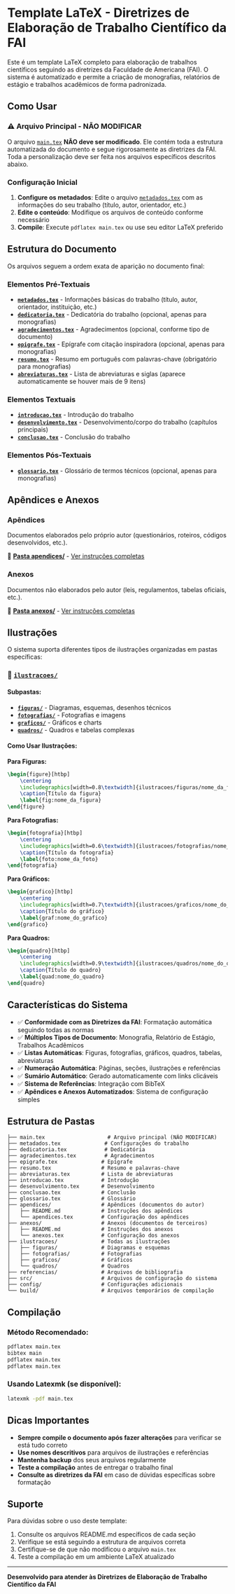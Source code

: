 # Template LaTeX - Diretrizes de Elaboração de Trabalho Científico da FAI

Este é um template LaTeX completo para elaboração de trabalhos científicos seguindo as diretrizes da Faculdade de Americana (FAI). O sistema é automatizado e permite a criação de monografias, relatórios de estágio e trabalhos acadêmicos de forma padronizada.

## Como Usar

### ⚠️ Arquivo Principal - NÃO MODIFICAR
O arquivo [`main.tex`](main.tex) **NÃO deve ser modificado**. Ele contém toda a estrutura automatizada do documento e segue rigorosamente as diretrizes da FAI. Toda a personalização deve ser feita nos arquivos específicos descritos abaixo.

### Configuração Inicial
1. **Configure os metadados**: Edite o arquivo [`metadados.tex`](metadados.tex) com as informações do seu trabalho (título, autor, orientador, etc.)
2. **Edite o conteúdo**: Modifique os arquivos de conteúdo conforme necessário
3. **Compile**: Execute `pdflatex main.tex` ou use seu editor LaTeX preferido

## Estrutura do Documento

Os arquivos seguem a ordem exata de aparição no documento final:

### Elementos Pré-Textuais
- **[`metadados.tex`](metadados.tex)** - Informações básicas do trabalho (título, autor, orientador, instituição, etc.)
- **[`dedicatoria.tex`](dedicatoria.tex)** - Dedicatória do trabalho (opcional, apenas para monografias)
- **[`agradecimentos.tex`](agradecimentos.tex)** - Agradecimentos (opcional, conforme tipo de documento)
- **[`epigrafe.tex`](epigrafe.tex)** - Epígrafe com citação inspiradora (opcional, apenas para monografias)
- **[`resumo.tex`](resumo.tex)** - Resumo em português com palavras-chave (obrigatório para monografias)
- **[`abreviaturas.tex`](abreviaturas.tex)** - Lista de abreviaturas e siglas (aparece automaticamente se houver mais de 9 itens)

### Elementos Textuais
- **[`introducao.tex`](introducao.tex)** - Introdução do trabalho
- **[`desenvolvimento.tex`](desenvolvimento.tex)** - Desenvolvimento/corpo do trabalho (capítulos principais)
- **[`conclusao.tex`](conclusao.tex)** - Conclusão do trabalho

### Elementos Pós-Textuais
- **[`glossario.tex`](glossario.tex)** - Glossário de termos técnicos (opcional, apenas para monografias)

## Apêndices e Anexos

### Apêndices
Documentos elaborados pelo próprio autor (questionários, roteiros, códigos desenvolvidos, etc.).

📁 **[Pasta apendices/](apendices/)** - [Ver instruções completas](apendices/README.md)

### Anexos
Documentos não elaborados pelo autor (leis, regulamentos, tabelas oficiais, etc.).

📁 **[Pasta anexos/](anexos/)** - [Ver instruções completas](anexos/README.md)

## Ilustrações

O sistema suporta diferentes tipos de ilustrações organizadas em pastas específicas:

### 📁 [`ilustracoes/`](ilustracoes/)

#### Subpastas:
- **[`figuras/`](ilustracoes/figuras/)** - Diagramas, esquemas, desenhos técnicos
- **[`fotografias/`](ilustracoes/fotografias/)** - Fotografias e imagens
- **[`graficos/`](ilustracoes/graficos/)** - Gráficos e charts
- **[`quadros/`](ilustracoes/quadros/)** - Quadros e tabelas complexas

#### Como Usar Ilustrações:

**Para Figuras:**
```latex
\begin{figure}[htbp]
    \centering
    \includegraphics[width=0.8\textwidth]{ilustracoes/figuras/nome_da_figura.png}
    \caption{Título da figura}
    \label{fig:nome_da_figura}
\end{figure}
```

**Para Fotografias:**
```latex
\begin{fotografia}[htbp]
    \centering
    \includegraphics[width=0.6\textwidth]{ilustracoes/fotografias/nome_da_foto.jpg}
    \caption{Título da fotografia}
    \label{foto:nome_da_foto}
\end{fotografia}
```

**Para Gráficos:**
```latex
\begin{grafico}[htbp]
    \centering
    \includegraphics[width=0.7\textwidth]{ilustracoes/graficos/nome_do_grafico.png}
    \caption{Título do gráfico}
    \label{graf:nome_do_grafico}
\end{grafico}
```

**Para Quadros:**
```latex
\begin{quadro}[htbp]
    \centering
    \includegraphics[width=0.9\textwidth]{ilustracoes/quadros/nome_do_quadro.png}
    \caption{Título do quadro}
    \label{quad:nome_do_quadro}
\end{quadro}
```

## Características do Sistema

- ✅ **Conformidade com as Diretrizes da FAI**: Formatação automática seguindo todas as normas
- ✅ **Múltiplos Tipos de Documento**: Monografia, Relatório de Estágio, Trabalhos Acadêmicos
- ✅ **Listas Automáticas**: Figuras, fotografias, gráficos, quadros, tabelas, abreviaturas
- ✅ **Numeração Automática**: Páginas, seções, ilustrações e referências
- ✅ **Sumário Automático**: Gerado automaticamente com links clicáveis
- ✅ **Sistema de Referências**: Integração com BibTeX
- ✅ **Apêndices e Anexos Automatizados**: Sistema de configuração simples

## Estrutura de Pastas

```
├── main.tex                    # Arquivo principal (NÃO MODIFICAR)
├── metadados.tex              # Configurações do trabalho
├── dedicatoria.tex            # Dedicatória
├── agradecimentos.tex         # Agradecimentos
├── epigrafe.tex              # Epígrafe
├── resumo.tex                # Resumo e palavras-chave
├── abreviaturas.tex          # Lista de abreviaturas
├── introducao.tex            # Introdução
├── desenvolvimento.tex       # Desenvolvimento
├── conclusao.tex             # Conclusão
├── glossario.tex             # Glossário
├── apendices/                # Apêndices (documentos do autor)
│   ├── README.md             # Instruções dos apêndices
│   └── apendices.tex         # Configuração dos apêndices
├── anexos/                   # Anexos (documentos de terceiros)
│   ├── README.md             # Instruções dos anexos
│   └── anexos.tex            # Configuração dos anexos
├── ilustracoes/              # Todas as ilustrações
│   ├── figuras/              # Diagramas e esquemas
│   ├── fotografias/          # Fotografias
│   ├── graficos/             # Gráficos
│   └── quadros/              # Quadros
├── referencias/              # Arquivos de bibliografia
├── src/                      # Arquivos de configuração do sistema
├── config/                   # Configurações adicionais
└── build/                    # Arquivos temporários de compilação
```

## Compilação

### Método Recomendado:
```bash
pdflatex main.tex
bibtex main
pdflatex main.tex
pdflatex main.tex
```

### Usando Latexmk (se disponível):
```bash
latexmk -pdf main.tex
```

## Dicas Importantes

- **Sempre compile o documento após fazer alterações** para verificar se está tudo correto
- **Use nomes descritivos** para arquivos de ilustrações e referências
- **Mantenha backup** dos seus arquivos regularmente
- **Teste a compilação** antes de entregar o trabalho final
- **Consulte as diretrizes da FAI** em caso de dúvidas específicas sobre formatação

## Suporte

Para dúvidas sobre o uso deste template:
1. Consulte os arquivos README.md específicos de cada seção
2. Verifique se está seguindo a estrutura de arquivos correta
3. Certifique-se de que não modificou o arquivo `main.tex`
4. Teste a compilação em um ambiente LaTeX atualizado

---

**Desenvolvido para atender às Diretrizes de Elaboração de Trabalho Científico da FAI**
